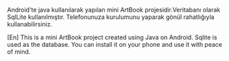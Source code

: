Android'te java kullanılarak yapılan mini ArtBook projesidir.Veritabanı olarak SqlLite kullanılmıştır. Telefonunuza kurulumunu yaparak gönül rahatlığıyla kullanabilirsiniz.

[En]
This is a mini ArtBook project created using Java on Android. Sqlite is used as the database. You can install it on your phone and use it with peace of mind.
